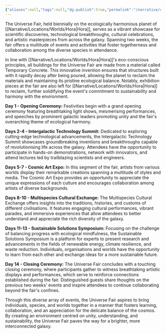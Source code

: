 ```yaml
---
{"aliases":null,"tags":null,"dg-publish":true,"permalink":"/narrative/concepts/society/the-universe-fair/","dgPassFrontmatter":true}
---
```


The Universe Fair, held biennially on the ecologically harmonious planet of [[Narrative/Locations/Worlds/Hora\|Hora]], serves as a vibrant showcase for scientific discoveries, technological breakthroughs, cultural celebrations, and artistic masterpieces from across the galaxy. Spanning two weeks, the fair offers a multitude of events and activities that foster togetherness and collaboration among the diverse species in attendance.

In line with [[Narrative/Locations/Worlds/Hora\|Hora]]'s eco-conscious principles, all buildings for the Universe Fair are made from a material called Temporary Concrete. This innovative invention ensures that structures built with it rapidly decay after being poured, allowing the planet to reclaim the materials and maintaining its pristine ecological balance. Notably, exhibition pieces at the fair are also left for [[Narrative/Locations/Worlds/Hora\|Hora]] to reclaim, further solidifying the event's commitment to sustainability and harmony with the environment.

**Day 1 - Opening Ceremony:**
Festivities begin with a grand opening ceremony featuring breathtaking light shows, mesmerising performances, and speeches by prominent galactic leaders promoting unity and the fair's overarching theme of ecological harmony.

**Days 2-4 - Intergalactic Technology Summit:**
Dedicated to exploring cutting-edge technological advancements, the Intergalactic Technology Summit showcases groundbreaking inventions and breakthroughs capable of revolutionising life across the galaxy. Attendees have the opportunity to participate in hands-on demonstrations, network with innovators, and attend lectures led by trailblazing scientists and engineers.

**Days 5-7 - Cosmic Art Expo:**
In this segment of the fair, artists from various worlds display their remarkable creations spanning a multitude of styles and media. The Cosmic Art Expo provides an opportunity to appreciate the unique expressions of each culture and encourages collaboration among artists of diverse backgrounds.

**Days 8-10 - Multispecies Cultural Exchange:**
The Multispecies Cultural Exchange offers insights into the traditions, histories, and customs of different civilisations. It features engaging cultural performances, vibrant parades, and immersive experiences that allow attendees to better understand and appreciate the rich diversity of the galaxy.

**Days 11-13 - Sustainable Solutions Symposium:**
Focusing on the challenge of balancing progress with ecological mindfulness, the Sustainable Solutions Symposium is a platform for experts to present research and advancements in the fields of renewable energy, climate resilience, and waste reduction. Individuals, organisations and worlds have the opportunity to learn from each other and exchange ideas for a more sustainable future.

**Day 14 - Closing Ceremony:**
The Universe Fair concludes with a touching closing ceremony, where participants gather to witness breathtaking artistic displays and performances, which serve to reinforce connections established during the fair. Distinguished guests share thoughts on the previous two weeks' events and inspire attendees to continue collaborating beyond the fair's confines.

Through this diverse array of events, the Universe Fair aspires to bring individuals, species, and worlds together in a manner that fosters learning, collaboration, and an appreciation for the delicate balance of the cosmos. By creating an environment centred on unity, understanding, and sustainability, the Universe Fair paves the way for a brighter, more interconnected galaxy.